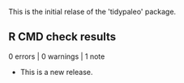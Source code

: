 
This is the initial relase of the 'tidypaleo' package.

## R CMD check results

0 errors | 0 warnings | 1 note

* This is a new release.

